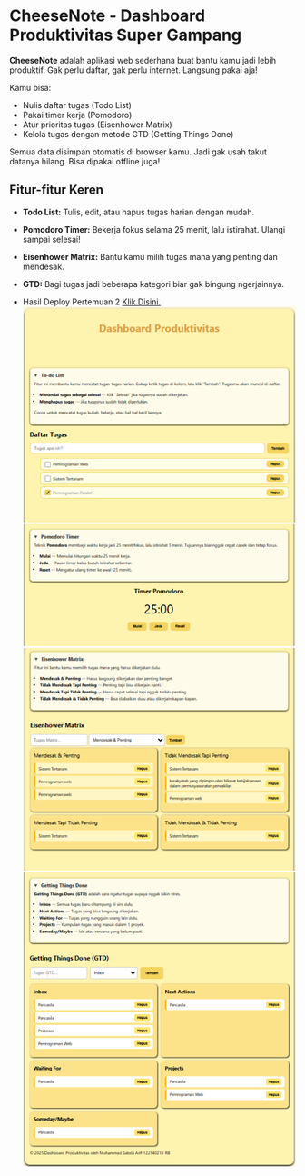 # CheeseNote - Dashboard Produktivitas Super Gampang

**CheeseNote** adalah aplikasi web sederhana buat bantu kamu jadi lebih produktif. Gak perlu daftar, gak perlu internet. Langsung pakai aja!

Kamu bisa:
- Nulis daftar tugas (Todo List)
- Pakai timer kerja (Pomodoro)
- Atur prioritas tugas (Eisenhower Matrix)
- Kelola tugas dengan metode GTD (Getting Things Done)

Semua data disimpan otomatis di browser kamu. Jadi gak usah takut datanya hilang. Bisa dipakai offline juga!

## Fitur-fitur Keren
- **Todo List:** Tulis, edit, atau hapus tugas harian dengan mudah.
- **Pomodoro Timer:** Bekerja fokus selama 25 menit, lalu istirahat. Ulangi sampai selesai!
- **Eisenhower Matrix:** Bantu kamu milih tugas mana yang penting dan mendesak.
- **GTD:** Bagi tugas jadi beberapa kategori biar gak bingung ngerjainnya.

- Hasil Deploy Pertemuan 2 [Klik Disini.](https://pemrograman-web-itera-122140218-pertemuan2.vercel.app)  
  ![Screenshot To-doList](./MuhammadSabdaArif_122140218_Pertemuan2/images/pertemuan2_To-doList.png)
  ![Screenshot Pomodoro](./MuhammadSabdaArif_122140218_Pertemuan2/images/pertemuan2_Pomodoro.png)
  ![Screenshot Heisenhower Matrix](./MuhammadSabdaArif_122140218_Pertemuan2/images/pertemuan2_HeisenhowerMatrix.png)
  ![Screenshot Getting Things Done](./MuhammadSabdaArif_122140218_Pertemuan2/images/pertemuan2_GettingThingsDone.png)
